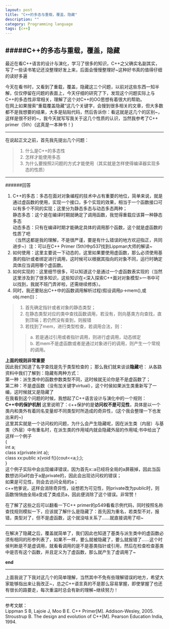 ```yaml
---
layout: post
title: "C++的多态与重载，覆盖，隐藏"
description: ""
category: Programming language
tags: [c++]
---
```



#####C++的多态与重载，覆盖，隐藏
---
最近在看C++语言的设计与演化，学习了很多的知识，C++之父确实名副其实，写了一些读书笔记还没整理好发上来，后面会慢慢整理好~这种好书真的值得仔细的读好多遍

今天在看书时，又看到了重载，覆盖，隐藏这三个问题，以前对这些东西一知半解，仅仅停留在问题的表面上，今天仔细的研究了下，发现这个问题实际上与C++的多态性非常相关，理解了这个对C++的OO思想有着很大的帮助。  
在网上如果搜索“重载覆盖隐藏”这几个关键字，会搜到很多相关的文章，但大多数都不是我想要的结果，大多是贴贴代码，然后告诉你：看这就是这几个的区别~，这样是很不好的~，我今天就写写我关于这几个性质的认识，当然我参考了C++ primer（5th）{这真是一本神书！}

---
在说起正文之前，首先我先提出几个问题：
> 1. 什么是C++的多态性
> 2. 怎样才能使用多态
> 3. 为什么要按照2问题的方式才能使用（其实就是怎样使得编译器实现多态的性质）

---

######回答

1. C++的多态：多态在面对对象编程的技术中占有重要的地位，简单来说，就是通过虚函数的使用，实现一个接口，多个实现的效果，相当于一个函数接口可以有多个不同的实现；这里分为静态多态与动态多态两种；  
静态多态：这个是在编译时期就确定了调用函数，我觉得重载应该算一种静态多态  
动态多态：只有在编译时期才能确定具体的调用那个函数，这个就是虚函数的性质了吧  
（当然这都是我的理解，不是很严谨，要是有什么错误的地方欢迎指正，共同进步~）注：可以在C++ Primer (5th)中p537找到Lippman大师的解读~
2. 如何使用：这里主要说一下动态的，这里如果要使用虚函数，那么必须使用基类的指针或者绑定进行调用，这时候可以根据其指向的对象不同，运行时确定具体应当调用哪个虚函数。
3. 如何实现的：这里细节很多，可以知道这个是通过一个虚函数表实现的（当然这里涉及到了很多知识，这些知识在<深入探索C++面对对象模型>一书中可以找到，我就不班门弄斧啦，还需继续修炼）。  
4. 同时，我还要贴出C++中的函数调用解析过程(假设调用p->mem(),或obj.men())：
> 1. 首先确定指针或者对象的静态类型；
> 2. 在静态类型对应的类中查找函数调用，若没有，则向基类方向查找，直到顶端；若仍然没有查到，则报错
> 3. 若找到了mem，进行类型检查，若调用合法，则：
> >a.  若是通过引用或者指针调用，则进行虚调用，动态绑定  
> >b.  若mem不是虚函数或者是通过对象进行的调用，则产生一个常规的调用。  


  **上面的规则非常重要**  
因此我们知道了名字查找是先于类型检查的；
那么我们就来谈谈**隐藏**吧：
从各路资料中我们了解到：隐藏有两种方式：  
第一种：派生类中的函数参数类型不同，这时候就无论你是不是虚函数了；  
第二种：不是虚函数（没有加关键字virtual），这个时侯如果派生类重新写了一编，这时候就又是隐藏了  
在我看到这个问题的时候，我想起了C++语言设计与演化中的一个规则：   
**C++中的保护机制**  这里说明了：c++保护的是**访问权不是可见性**，具体是以一个类内和类外有着同名变量却不同类型时所造成的奇异性，(这个我会整理一下也发出来的~)  
这里其实就是一个访问权的问题，为什么会产生隐藏呢，因在派生类（内层）与基类（外层）中有重名时，在派生类的作用域内就会隐藏外层的作用域;书中给出了这样一个例子  
{  
	int a;   
class x{private:int a};  
class xx:public x{void f(){cout<<a;};};  
}  
这个例子实际中会出现编译错误，因为首先x::a已经将全局的a屏蔽掉，因此当函数想访问a时由于a是private的，因此会出现访问权的错误；  
如果是可见性，则会去访问全局的a；  
c++他爹说，这样会消除奇异性，设想若为可见性，则private改为public时，则函数悄悄由全局a变成了类成员a，因此便消除了这个错误。非常赞！        

在了解了这些之后可以翻看一下C++ primer的p549看看示例代码，同时按照名称查找规则模拟一下，应该就了解什么是隐藏了：首先因为重名，若类型不对，报错，类型对了，但不是虚函数，这个就没啥关系了……就直接调用了呗~

----
在解决了隐藏之后，覆盖就简单了，我们因此也知道了基类与派生类中的虚函数必须有相同的形参列表了，如果不一样，要么就被隐藏了，要么就报错了……这个时侯判断是不是虚调用，就看看调用的是不是基类指针或引用，然后在检查检查基类中是否有这个函数，并且定义为了虚函数，那么就产生了虚调用了~


**end**

---

上面我说了下我对这几个的简单理解，当然其中不免有些理解错误的地方，希望大家能够指出来让我改正~，总之C++语言真的不是那么容易掌握，即使掌握了也还有很长的路要走，每次重温时总会有新的理解~继续努力！

---

参考文献：  
Lippman S B, Lajoie J, Moo B E. C++ Primer[M]. Addison-Wesley, 2005.    
Stroustrup B. The design and evolution of C++[M]. Pearson Education India, 1994.

